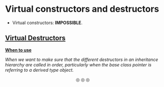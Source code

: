 # Virtual constructors and destructors
* Virtual constructors: **IMPOSSIBLE**.

## <ins>Virtual Destructors</ins>
<ins><strong>When to use</strong></ins>

<em>When we want to make sure that the different destructors in an inheritance hierarchy are called in order, particularly when the base class pointer is referring to a derived type object.</em>

<p align="center">
&#9678; &#9678; &#9678;
</p>
